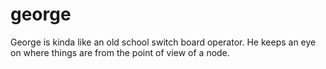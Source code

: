 george
======

George is kinda like an old school switch board operator. He keeps an eye on where things are from the point of view of a node.
